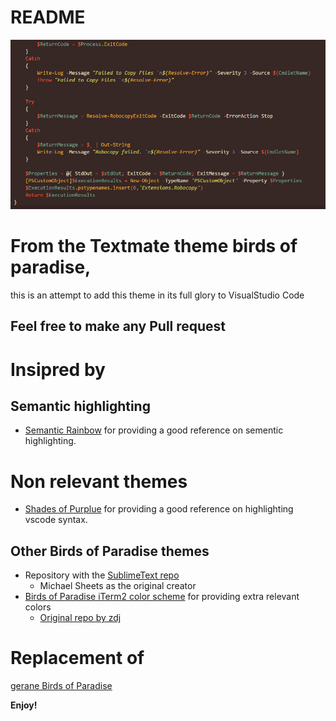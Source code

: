 README
==

![Screenshot](/screenshot.PNG)

From the Textmate theme birds of paradise, 
==
this is an attempt to add this theme in its full glory to VisualStudio Code

Feel free to make any Pull request
--

Insipred by
==

Semantic highlighting
--
- [Semantic Rainbow](https://github.com/Thertzlor/semantic-rainbow/) for providing a good reference on sementic highlighting.

Non relevant themes
==
- [Shades of Purplue](https://github.com/ahmadawais/shades-of-purple-vscode) for providing a good reference on highlighting vscode syntax.

Other Birds of Paradise themes
--
- Repository with the [SublimeText repo](https://github.com/Colorsublime)
    - Michael Sheets as the original creator
- [Birds of Paradise iTerm2 color scheme](https://github.com/mbadolato/iTerm2-Color-Schemes) for providing extra relevant colors 
   - [Original repo by zdj](https://github.com/zdj/themes/tree/master/iterm2)

Replacement of
==
[gerane Birds of Paradise](https://github.com/gerane/VSCodeThemes/tree/master/gerane.Theme-Birds_of_Paradise)


**Enjoy!**
